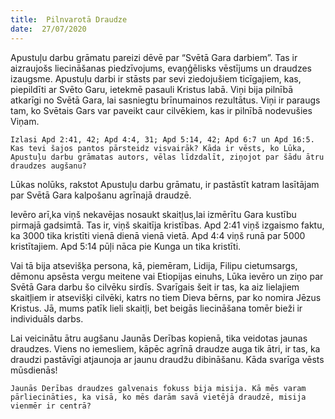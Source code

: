```yaml
---
title:  Pilnvarotā Draudze
date:  27/07/2020
---
```


Apustuļu darbu grāmatu pareizi dēvē par “Svētā Gara darbiem”. Tas ir aizraujošs liecināšanas piedzīvojums, evaņģēlisks vēstījums un draudzes izaugsme. Apustuļu darbi ir stāsts par sevi ziedojušiem ticīgajiem, kas, piepildīti ar Svēto Garu, ietekmē pasauli Kristus labā. Viņi bija pilnībā atkarīgi no Svētā Gara, lai sasniegtu brīnumainos rezultātus. Viņi ir paraugs tam, ko Svētais Gars var paveikt caur cilvēkiem, kas ir pilnībā nodevušies Viņam.

`Izlasi Apd 2:41, 42; Apd 4:4, 31; Apd 5:14, 42; Apd 6:7 un Apd 16:5. Kas tevi šajos pantos pārsteidz visvairāk? Kāda ir vēsts, ko Lūka, Apustuļu darbu grāmatas autors, vēlas līdzdalīt, ziņojot par šādu ātru draudzes augšanu?`

Lūkas nolūks, rakstot Apustuļu darbu grāmatu, ir pastāstīt katram lasītājam par Svētā Gara kalpošanu agrīnajā draudzē.

Ievēro arī,ka viņš nekavējas nosaukt skaitļus,lai izmērītu Gara kustību pirmajā gadsimtā. Tas ir, viņš skaitīja kristības. Apd 2:41 viņš izgaismo faktu, ka 3000 tika kristīti vienā dienā vienā vietā. Apd 4:4 viņš runā par 5000 kristītajiem. Apd 5:14 pūļi nāca pie Kunga un tika kristīti.

Vai tā bija atsevišķa persona, kā, piemēram, Lidija, Filipu cietumsargs, dēmonu apsēsta vergu meitene vai Etiopijas einuhs, Lūka ievēro un ziņo par Svētā Gara darbu šo cilvēku sirdīs. Svarīgais šeit ir tas, ka aiz lielajiem skaitļiem ir atsevišķi cilvēki, katrs no tiem Dieva bērns, par ko nomira Jēzus Kristus. Jā, mums patīk lieli skaitļi, bet beigās liecināšana tomēr bieži ir individuāls darbs.

Lai veicinātu ātru augšanu Jaunās Derības kopienā, tika veidotas jaunas draudzes. Viens no iemesliem, kāpēc agrīnā draudze auga tik ātri, ir tas, ka draudzi pastāvīgi atjaunoja ar jaunu draudžu dibināšanu. Kāda svarīga vēsts mūsdienās!

`Jaunās Derības draudzes galvenais fokuss bija misija. Kā mēs varam pārliecināties, ka visā, ko mēs darām savā vietējā draudzē, misija vienmēr ir centrā?`